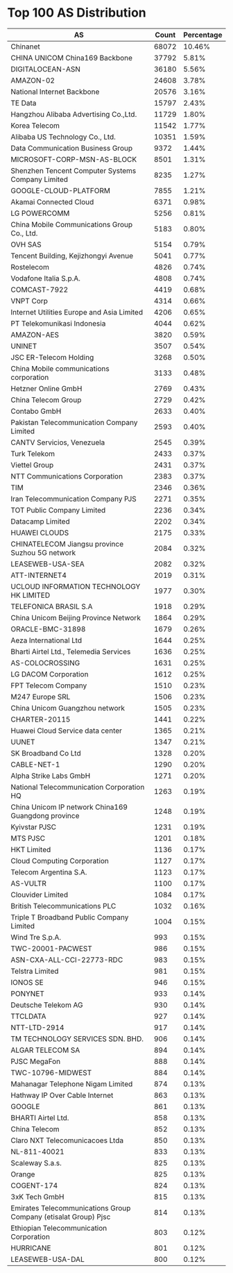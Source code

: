 # Top 100 AS Distribution
| AS | Count | Percentage |
|----|----|----|
| Chinanet | 68072 | 10.46% |
| CHINA UNICOM China169 Backbone | 37792 | 5.81% |
| DIGITALOCEAN-ASN | 36180 | 5.56% |
| AMAZON-02 | 24608 | 3.78% |
| National Internet Backbone | 20576 | 3.16% |
| TE Data | 15797 | 2.43% |
| Hangzhou Alibaba Advertising Co.,Ltd. | 11729 | 1.80% |
| Korea Telecom | 11542 | 1.77% |
| Alibaba US Technology Co., Ltd. | 10351 | 1.59% |
| Data Communication Business Group | 9372 | 1.44% |
| MICROSOFT-CORP-MSN-AS-BLOCK | 8501 | 1.31% |
| Shenzhen Tencent Computer Systems Company Limited | 8235 | 1.27% |
| GOOGLE-CLOUD-PLATFORM | 7855 | 1.21% |
| Akamai Connected Cloud | 6371 | 0.98% |
| LG POWERCOMM | 5256 | 0.81% |
| China Mobile Communications Group Co., Ltd. | 5183 | 0.80% |
| OVH SAS | 5154 | 0.79% |
| Tencent Building, Kejizhongyi Avenue | 5041 | 0.77% |
| Rostelecom | 4826 | 0.74% |
| Vodafone Italia S.p.A. | 4808 | 0.74% |
| COMCAST-7922 | 4419 | 0.68% |
| VNPT Corp | 4314 | 0.66% |
| Internet Utilities Europe and Asia Limited | 4206 | 0.65% |
| PT Telekomunikasi Indonesia | 4044 | 0.62% |
| AMAZON-AES | 3820 | 0.59% |
| UNINET | 3507 | 0.54% |
| JSC ER-Telecom Holding | 3268 | 0.50% |
| China Mobile communications corporation | 3133 | 0.48% |
| Hetzner Online GmbH | 2769 | 0.43% |
| China Telecom Group | 2729 | 0.42% |
| Contabo GmbH | 2633 | 0.40% |
| Pakistan Telecommunication Company Limited | 2593 | 0.40% |
| CANTV Servicios, Venezuela | 2545 | 0.39% |
| Turk Telekom | 2433 | 0.37% |
| Viettel Group | 2431 | 0.37% |
| NTT Communications Corporation | 2383 | 0.37% |
| TIM | 2346 | 0.36% |
| Iran Telecommunication Company PJS | 2271 | 0.35% |
| TOT Public Company Limited | 2236 | 0.34% |
| Datacamp Limited | 2202 | 0.34% |
| HUAWEI CLOUDS | 2175 | 0.33% |
| CHINATELECOM Jiangsu province Suzhou 5G network | 2084 | 0.32% |
| LEASEWEB-USA-SEA | 2082 | 0.32% |
| ATT-INTERNET4 | 2019 | 0.31% |
| UCLOUD INFORMATION TECHNOLOGY HK LIMITED | 1977 | 0.30% |
| TELEFONICA BRASIL S.A | 1918 | 0.29% |
| China Unicom Beijing Province Network | 1864 | 0.29% |
| ORACLE-BMC-31898 | 1679 | 0.26% |
| Aeza International Ltd | 1644 | 0.25% |
| Bharti Airtel Ltd., Telemedia Services | 1636 | 0.25% |
| AS-COLOCROSSING | 1631 | 0.25% |
| LG DACOM Corporation | 1612 | 0.25% |
| FPT Telecom Company | 1510 | 0.23% |
| M247 Europe SRL | 1506 | 0.23% |
| China Unicom Guangzhou network | 1505 | 0.23% |
| CHARTER-20115 | 1441 | 0.22% |
| Huawei Cloud Service data center | 1365 | 0.21% |
| UUNET | 1347 | 0.21% |
| SK Broadband Co Ltd | 1328 | 0.20% |
| CABLE-NET-1 | 1290 | 0.20% |
| Alpha Strike Labs GmbH | 1271 | 0.20% |
| National Telecommunication Corporation HQ | 1263 | 0.19% |
| China Unicom IP network China169 Guangdong province | 1248 | 0.19% |
| Kyivstar PJSC | 1231 | 0.19% |
| MTS PJSC | 1201 | 0.18% |
| HKT Limited | 1136 | 0.17% |
| Cloud Computing Corporation | 1127 | 0.17% |
| Telecom Argentina S.A. | 1123 | 0.17% |
| AS-VULTR | 1100 | 0.17% |
| Clouvider Limited | 1084 | 0.17% |
| British Telecommunications PLC | 1032 | 0.16% |
| Triple T Broadband Public Company Limited | 1004 | 0.15% |
| Wind Tre S.p.A. | 993 | 0.15% |
| TWC-20001-PACWEST | 986 | 0.15% |
| ASN-CXA-ALL-CCI-22773-RDC | 983 | 0.15% |
| Telstra Limited | 981 | 0.15% |
| IONOS SE | 946 | 0.15% |
| PONYNET | 933 | 0.14% |
| Deutsche Telekom AG | 930 | 0.14% |
| TTCLDATA | 927 | 0.14% |
| NTT-LTD-2914 | 917 | 0.14% |
| TM TECHNOLOGY SERVICES SDN. BHD. | 906 | 0.14% |
| ALGAR TELECOM SA | 894 | 0.14% |
| PJSC MegaFon | 888 | 0.14% |
| TWC-10796-MIDWEST | 884 | 0.14% |
| Mahanagar Telephone Nigam Limited | 874 | 0.13% |
| Hathway IP Over Cable Internet | 863 | 0.13% |
| GOOGLE | 861 | 0.13% |
| BHARTI Airtel Ltd. | 858 | 0.13% |
| China Telecom | 852 | 0.13% |
| Claro NXT Telecomunicacoes Ltda | 850 | 0.13% |
| NL-811-40021 | 833 | 0.13% |
| Scaleway S.a.s. | 825 | 0.13% |
| Orange | 825 | 0.13% |
| COGENT-174 | 824 | 0.13% |
| 3xK Tech GmbH | 815 | 0.13% |
| Emirates Telecommunications Group Company (etisalat Group) Pjsc | 814 | 0.13% |
| Ethiopian Telecommunication Corporation | 803 | 0.12% |
| HURRICANE | 801 | 0.12% |
| LEASEWEB-USA-DAL | 800 | 0.12% |
